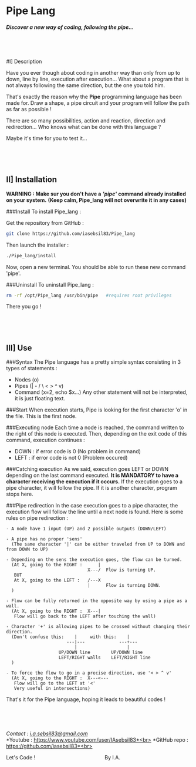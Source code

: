 # **Pipe Lang**

***Discover a new way of coding, following the pipe...***

&nbsp;

&nbsp;



#I] Description

Have you ever though about coding in another way than only from up to down, line by line, execution after execution...
What about a program that is not always following the same direction, but the one you told him.

That's exactly the reason why the **Pipe** programming language has been made for.
Draw a shape, a pipe circuit and your program will follow the path as far as possible !

There are so many possibilities, action and reaction, direction and redirection...
Who knows what can be done with this language ?

Maybe it's time for you to test it...

&nbsp;

&nbsp;



## II] Installation

**WARNING : Make sur you don't have a** ***'pipe'*** **command already installed on your system.**
**(Keep calm, Pipe_lang will not overwrite it in any cases)**

###Install
To install Pipe_lang :

Get the repository from GitHub :
```bash
git clone https://github.com/iasebsil83/Pipe_lang
```
Then launch the installer :
```bash
./Pipe_lang/install
```

Now, open a new terminal.
You should be able to run these new command 'pipe'.

###Uninstall
To uninstall Pipe_lang :
```bash
rm -rf /opt/Pipe_lang /usr/bin/pipe   #requires root privileges
```

There you go !

&nbsp;

&nbsp;



## III] Use

###Syntax
The Pipe language has a pretty simple syntax consisting in 3 types of statements :
 - Nodes   (o)
 - Pipes   (| - / \ < > ^ v)
 - Command (x=2, echo $x...)
Any other statement will not be interpreted, it is just floating text.

###Start
When execution starts, Pipe is looking for the first character 'o' in the file.
This is the first node.

###Executing node
Each time a node is reached, the command written to the right of this node is executed.
Then, depending on the exit code of this command, execution continues :
 - DOWN : if error code is 0     (No problem in command)
 - LEFT : if error code is not 0 (Problem occured)

###Catching execution
As we said, execution goes LEFT or DOWN depending on the last command executed.
**It is MANDATORY to have a character receiving the execution if it occurs.**
If the execution goes to a pipe character, it will follow the pipe.
If it is another character, program stops here.

###Pipe redirection
In the case execution goes to a pipe character, the execution flow will follow the line until a next node is found.
Here is some rules on pipe redirection :
```
- A node have 1 input (UP) and 2 possible outputs (DOWN/LEFT)

- A pipe has no proper 'sens'
  (The same character '|' can be either traveled from UP to DOWN and from DOWN to UP)

- Depending on the sens the execution goes, the flow can be turned.
  (At X, going to the RIGHT :      |
                               X---/  Flow is turning UP.
   BUT
   At X, going to the LEFT :   /---X
                               |      Flow is turning DOWN.
  )

- Flow can be fully returned in the opposite way by using a pipe as a wall.
  (At X, going to the RIGHT :  X---|
   Flow will go back to the LEFT after touching the wall)

- Character '+' is allowing pipes to be crossed without changing their direction.
  (Don't confuse this:    |     with this:    |
                       ---|---             ---+---
                          |                   |
                    UP/DOWN line        UP/DOWN line
                    LEFT/RIGHT walls    LEFT/RIGHT line
  )

- To force the flow to go in a precise direction, use '< > ^ v'
  (At X, going to the RIGHT :  X---<---
   Flow will go to the LEFT at '<'
   Very useful in intersections)
```

That's it for the Pipe language, hoping it leads to beautiful codes !

&nbsp;

&nbsp;



*Contact     : i.a.sebsil83@gmail.com*<br>
*Youtube     : https://www.youtube.com/user/IAsebsil83*<br>
*GitHub repo : https://github.com/iasebsil83*<br>

Let's Code ! &nbsp;&nbsp;&nbsp;&nbsp;&nbsp;&nbsp;&nbsp;
&nbsp;&nbsp;&nbsp;&nbsp;&nbsp;&nbsp;&nbsp;&nbsp;&nbsp;
&nbsp;&nbsp;&nbsp;&nbsp;&nbsp;&nbsp;&nbsp;&nbsp;&nbsp;
&nbsp;&nbsp;&nbsp;&nbsp;&nbsp;&nbsp;&nbsp;&nbsp;&nbsp;
&nbsp;&nbsp;&nbsp;&nbsp;&nbsp;&nbsp;&nbsp;&nbsp;&nbsp;By I.A.
